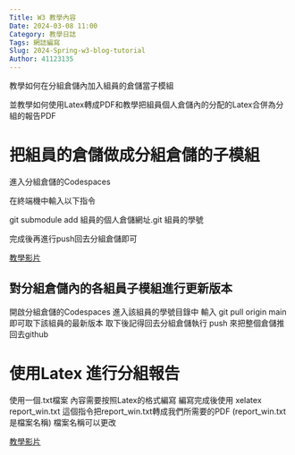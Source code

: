 ```yaml
---
Title: W3 教學內容
Date: 2024-03-08 11:00
Category: 教學日誌
Tags: 網誌編寫
Slug: 2024-Spring-w3-blog-tutorial
Author: 41123135
---
```


教學如何在分組倉儲內加入組員的倉儲當子模組

並教學如何使用Latex轉成PDF和教學把組員個人倉儲內的分配的Latex合併為分組的報告PDF

<!-- PELICAN_END_SUMMARY -->

# 把組員的倉儲做成分組倉儲的子模組

進入分組倉儲的Codespaces

在終端機中輸入以下指令

git submodule add 組員的個人倉儲網址.git 組員的學號

完成後再進行push回去分組倉儲即可

[教學影片](https://nfuedu-my.sharepoint.com/:v:/g/personal/yen_nfu_edu_tw/EZbnYCWfEylAmXhpOqXWgZUBMxerlNYRgQsBBjZAQ90lmg?nav=eyJyZWZlcnJhbEluZm8iOnsicmVmZXJyYWxBcHAiOiJPbmVEcml2ZUZvckJ1c2luZXNzIiwicmVmZXJyYWxBcHBQbGF0Zm9ybSI6IldlYiIsInJlZmVycmFsTW9kZSI6InZpZXciLCJyZWZlcnJhbFZpZXciOiJNeUZpbGVzTGlua0NvcHkifX0&e=8nGXOz)

## 對分組倉儲內的各組員子模組進行更新版本

開啟分組倉儲的Codespaces 進入該組員的學號目錄中 輸入 git pull origin main 即可取下該組員的最新版本 取下後記得回去分組倉儲執行 push 來把整個倉儲推回去github

# 使用Latex 進行分組報告

使用一個.txt檔案 內容需要按照Latex的格式編寫 編寫完成後使用 xelatex report_win.txt 這個指令把report_win.txt轉成我們所需要的PDF (report_win.txt 是檔案名稱) 檔案名稱可以更改 

[教學影片](https://nfuedu-my.sharepoint.com/:v:/g/personal/yen_nfu_edu_tw/ESjVHtGM6_VHhiXfHVspzXwBdvHAx67b__YfRmxX6fRU2Q?nav=eyJyZWZlcnJhbEluZm8iOnsicmVmZXJyYWxBcHAiOiJPbmVEcml2ZUZvckJ1c2luZXNzIiwicmVmZXJyYWxBcHBQbGF0Zm9ybSI6IldlYiIsInJlZmVycmFsTW9kZSI6InZpZXciLCJyZWZlcnJhbFZpZXciOiJNeUZpbGVzTGlua0NvcHkifX0&e=wKRtj2)